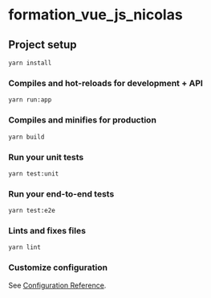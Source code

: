 # formation_vue_js_nicolas

## Project setup
```
yarn install
```

### Compiles and hot-reloads for development + API
```
yarn run:app
```

### Compiles and minifies for production
```
yarn build
```

### Run your unit tests
```
yarn test:unit
```

### Run your end-to-end tests
```
yarn test:e2e
```

### Lints and fixes files
```
yarn lint
```

### Customize configuration
See [Configuration Reference](https://cli.vuejs.org/config/).
